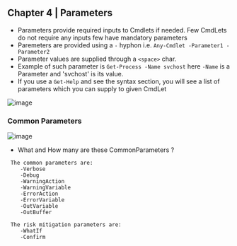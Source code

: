 ## Chapter 4 | Parameters

* Parameters provide required inputs to Cmdlets if needed. Few CmdLets do not require any inputs few have mandatory parameters
* Paremeters are provided using a `-` hyphon i.e. `Any-Cmdlet -Parameter1 -Parameter2`
* Parameter values are supplied through a `<space>` char.
* Example of such parameter is `Get-Process -Name svchost` here `-Name` is a Parameter and 'svchost' is its value.
* If you use a `Get-Help` and see the syntax section, you will see a list of parameters which you can supply to given CmdLet

![image](https://user-images.githubusercontent.com/13016162/50883084-fa1edb00-140c-11e9-873e-1bd549a2f2f2.png)

### Common Parameters

![image](https://user-images.githubusercontent.com/13016162/50883162-48cc7500-140d-11e9-91cd-35b15bb1d2a6.png)

* What and How many are these CommonParameters ?

```
 The common parameters are:
    -Verbose
    -Debug
    -WarningAction
    -WarningVariable
    -ErrorAction
    -ErrorVariable
    -OutVariable
    -OutBuffer
    
 The risk mitigation parameters are:
    -WhatIf
    -Confirm
```


